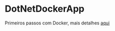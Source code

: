 # DotNetDockerApp

Primeiros passos com Docker, mais detalhes [aqui](https://programero.blogspot.com/2023/03/c-primeiros-passos-com-docker.html)
